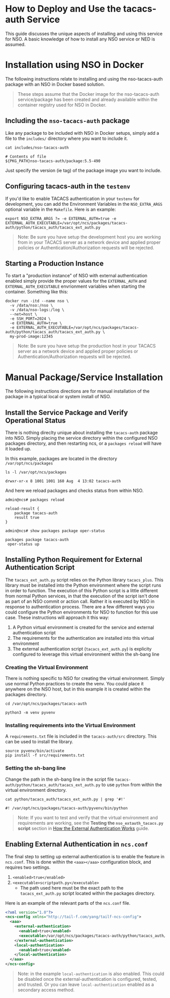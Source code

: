 # How to Deploy and Use the tacacs-auth Service 
This guide discusses the unique aspects of installing and using this service for NSO.  A basic knowledge of how to install any NSO service or NED is assumed.  

# Installation using NSO in Docker 
The following instructions relate to installing and using the nso-tacacs-auth package with an NSO in Docker based solution. 

> These steps assume that the Docker image for the nso-tacacs-auth service/package has been created and already available within the container registry used for NSO in Docker.

## Including the `nso-tacacs-auth` package
Like any package to be included with NSO in Docker setups, simply add a file to the `includes/` directory where you want to include it. 

```
cat includes/nso-tacacs-auth 

# Contents of file
${PKG_PATH}nso-tacacs-auth/package:5.5-490
```

Just specify the version (ie tag) of the package image you want to include.

## Configuring tacacs-auth in the `testenv` 
If you'd like to enable TACACS authentication in your `testenv` for development, you can add the Environment Variables in the `NSO_EXTRA_ARGS` optional variable in the `Makefile`.  Here is an example: 

```
export NSO_EXTRA_ARGS ?= -e EXTERNAL_AUTH=true -e EXTERNAL_AUTH_EXECUTABLE=/var/opt/ncs/packages/tacacs-auth/python/tacacs_auth/tacacs_ext_auth.py
```

> Note: Be sure you have setup the development host you are working from in your TACACS server as a network device and applied proper policies or Authentication/Authorization requests will be rejected.

## Starting a Production Instance
To start a "production instance" of NSO with external authentication enabled simply provide the proper values for the `EXTERNAL_AUTH` and `EXTERNAL_AUTH_EXECUTABLE` envrionment variables when starting the container.  Something like this: 

```
docker run -itd --name nso \
  -v /data/nso:/nso \
  -v /data/nso-logs:/log \
  --net=host \
  -e SSH_PORT=2024 \
  -e EXTERNAL_AUTH=true \
  -e EXTERNAL_AUTH_EXECUTABLE=/var/opt/ncs/packages/tacacs-auth/python/tacacs_auth/tacacs_ext_auth.py \
  my-prod-image:12345
```

> Note: Be sure you have setup the production host in your TACACS server as a network device and applied proper policies or Authentication/Authorization requests will be rejected.

# Manual Package/Service Installation 
The following instructions directions are for manual installation of the package in a typical local or system install of NSO. 

## Install the Service Package and Verify Operational Status
There is nothing direclty unique about installing the `tacacs-auth` package into NSO.  Simply placing the service directory within the configured NSO packages directory, and then restarting ncs, or a `packages reload` will have it loaded up. 

In this example, packages are located in the directory `/var/opt/ncs/packages` 

```
ls -l /var/opt/ncs/packages

drwxr-xr-x 8 1001 1001 160 Aug  4 13:02 tacacs-auth
```

And here we reload packages and checks status from within NSO. 

```
admin@ncs# packages reload 

reload-result {
    package tacacs-auth
    result true
}

admin@ncs# show packages package oper-status 

packages package tacacs-auth
 oper-status up
 ```

## Installing Python Requirement for External Authentication Script 
The `tacacs_ext_auth.py` script relies on the Python library `tacacs_plus`.  This library must be installed into the Python environment where the script runs in order to function.  The execution of this Python script is a little different from normal Python services, in that the execution of the script isn't done as part of an NSO commit or action call. Rather it is executed by NSO in response to authentication process.  There are a few different ways you could configure the Python environments for NSO to function for this use case.  These instructions will approach it this way: 

1. A Python virtual environment is created for the service and external authentication script
1. The requirements for the authentication are installed into this virtual environment 
1. The external authentication script (`tacacs_ext_auth.py`) is explicity configured to leverage this virtual environment within the sh-bang line

### Creating the Virtual Environment 
There is nothing specific to NSO for creating the virtual environment.  Simply use normal Python practices to create the venv.  You could place it anywhere on the NSO host, but in this example it is created within the packages directory. 

```
cd /var/opt/ncs/packages/tacacs-auth 

python3 -m venv pyvenv 
```

### Installing requirements into the Virtual Environment 
A `requirements.txt` file is included in the `tacacs-auth/src` directory.  This can be used to install the library. 

```
source pyvenv/bin/activate
pip install -f src/requirements.txt
```

### Setting the sh-bang line 
Change the path in the sh-bang line in the script file `tacacs-auth/python/tacacs_auth/tacacs_ext_auth.py` to use `python` from within the virtual environment directory.

```
cat python/tacacs_auth/tacacs_ext_auth.py | grep '#!'

#! /var/opt/ncs/packages/tacacs-auth/pyvenv/bin/python
```

> Note: If you want to test and verify that the virtual environment and requirements are working, see the **Testing the `nso_extauth_tacacs.py` script** section in [How the External Authentication Works](README-deepdive-tacacs-auth.md) guide.

## Enabling External Authentication in `ncs.conf` 
The final step to setting up external authentication is to enable the feature in `ncs.conf`.  This is done within the `<aaa></aaa>` configuration block, and requires two settings. 

1. `<enabled>true</enabled>` 
1. `<executable>scriptpath.py</executable>`
    * The path used here must be the exact path to the `tacacs_ext_auth.py` script located within the packages directory.

Here is an example of the relevant parts of the `ncs.conf` file. 

```xml
<?xml version="1.0"?>
<ncs-config xmlns="http://tail-f.com/yang/tailf-ncs-config">
  <aaa>
    <external-authentication>
      <enabled>true</enabled>
      <executable>/var/opt/ncs/packages/tacacs-auth/python/tacacs_auth/tacacs_ext_auth.py</executable>
    </external-authentication>
    <local-authentication>
      <enabled>true</enabled>
    </local-authentication>
  </aaa>
</ncs-config>  
```

> Note: in the example `local-authentication` is also enabled.  This could be disabled once the external-authentication is configured, tested, and trusted.  Or you can leave `local-authentication` enabled as a secondary access method.

